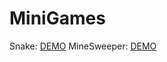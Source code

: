 # MiniGames
Snake: [DEMO](http://mkalinowski.pl/snake/)
MineSweeper: [DEMO](http://mkalinowski.pl/minesweeper/)
